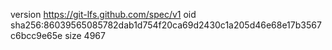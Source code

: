 version https://git-lfs.github.com/spec/v1
oid sha256:86039565085782dab1d754f20ca69d2430c1a205d46e68e17b3567c6bcc9e65e
size 4967
